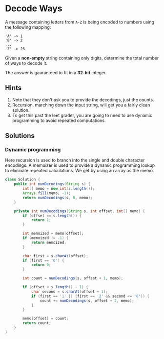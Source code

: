 # Decode Ways

A message containing letters from `A-Z` is being encoded to numbers using the
following mapping:

```
'A' -> 1
'B' -> 2
...
'Z' -> 26
```

Given a **non-empty** string containing only digits, determine the total number
of ways to decode it.

The answer is gauranteed to fit in a **32-bit** integer.

## Hints

1. Note that they don't ask you to provide the decodings, just the counts.
1. Recursion, marching down the input string, will get you a fairly clean
   solution.
1. To get this past the leet grader, you are going to need to use dynamic
   programming to avoid repeated computations.

## Solutions

### Dynamic programming

Here recursion is used to branch into the single and double character
encodings. A memoizer is used to provide a dynamic programming lookup to
eliminate repeated calculations. We get by using an array as the memo.

```java
class Solution {
    public int numDecodings(String s) {
        int[] memo = new int[s.length()];
        Arrays.fill(memo, -1);
        return numDecodings(s, 0, memo);
    }

    private int numDecodings(String s, int offset, int[] memo) {
        if (offset == s.length()) {
            return 1;
        }

        int memoized = memo[offset];
        if (memoized != -1) {
            return memoized;
        }

        char first = s.charAt(offset);
        if (first == '0') {
            return 0;
        }

        int count = numDecodings(s, offset + 1, memo);

        if (offset < s.length() - 1) {
            char second = s.charAt(offset + 1);
            if (first == '1' || (first == '2' && second <= '6')) {
                count += numDecodings(s, offset + 2, memo);
            }
        }

        memo[offset] = count;
        return count;
    }
}
```
